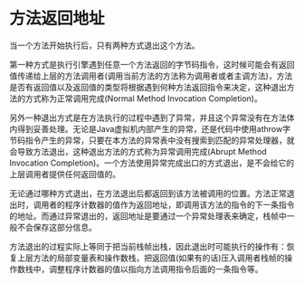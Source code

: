 # 方法返回地址

当一个方法开始执行后，只有两种方式退出这个方法。

第一种方式是执行引擎遇到任意一个方法返回的字节码指令，这时候可能会有返回值传递给上层的方法调用者(调用当前方法的方法称为调用者或者主调方法)，方法是否有返回值以及返回值的类型将根据遇到何种方法返回指令来决定，这种退出方法的方式称为正常调用完成(Normal Method Invocation Completion)。

另外一种退出方式是在方法执行的过程中遇到了异常，并且这个异常没有在方法体内得到妥善处理。无论是Java虚拟机内部产生的异常，还是代码中使用athrow字节码指令产生的异常，只要在本方法的异常表中没有搜索到匹配的异常处理器，就会导致方法退出，这种退出方法的方式称为异常调用完成(Abrupt Method Invocation Completion)。一个方法使用异常完成出口的方式退出，是不会给它的上层调用者提供任何返回值的。

无论通过哪种方式退出，在方法退出后都返回到该方法被调用的位置。方法正常退出时，调用者的程序计数器的值作为返回地址，即调用该方法的指令的下一条指令的地址。而通过异常退出的，返回地址是要通过一个异常处理表来确定，栈帧中一般不会保存这部分信息。

方法退出的过程实际上等同于把当前栈帧出栈，因此退出时可能执行的操作有：恢复上层方法的局部变量表和操作数栈，把返回值(如果有的话)压入调用者栈帧的操作数栈中，调整程序计数器的值以指向方法调用指令后面的一条指令等。
